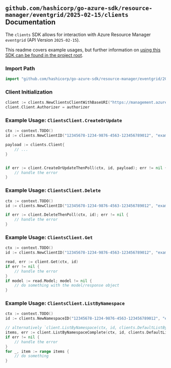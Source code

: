 
## `github.com/hashicorp/go-azure-sdk/resource-manager/eventgrid/2025-02-15/clients` Documentation

The `clients` SDK allows for interaction with Azure Resource Manager `eventgrid` (API Version `2025-02-15`).

This readme covers example usages, but further information on [using this SDK can be found in the project root](https://github.com/hashicorp/go-azure-sdk/tree/main/docs).

### Import Path

```go
import "github.com/hashicorp/go-azure-sdk/resource-manager/eventgrid/2025-02-15/clients"
```


### Client Initialization

```go
client := clients.NewClientsClientWithBaseURI("https://management.azure.com")
client.Client.Authorizer = authorizer
```


### Example Usage: `ClientsClient.CreateOrUpdate`

```go
ctx := context.TODO()
id := clients.NewClientID("12345678-1234-9876-4563-123456789012", "example-resource-group", "namespaceName", "clientName")

payload := clients.Client{
	// ...
}


if err := client.CreateOrUpdateThenPoll(ctx, id, payload); err != nil {
	// handle the error
}
```


### Example Usage: `ClientsClient.Delete`

```go
ctx := context.TODO()
id := clients.NewClientID("12345678-1234-9876-4563-123456789012", "example-resource-group", "namespaceName", "clientName")

if err := client.DeleteThenPoll(ctx, id); err != nil {
	// handle the error
}
```


### Example Usage: `ClientsClient.Get`

```go
ctx := context.TODO()
id := clients.NewClientID("12345678-1234-9876-4563-123456789012", "example-resource-group", "namespaceName", "clientName")

read, err := client.Get(ctx, id)
if err != nil {
	// handle the error
}
if model := read.Model; model != nil {
	// do something with the model/response object
}
```


### Example Usage: `ClientsClient.ListByNamespace`

```go
ctx := context.TODO()
id := clients.NewNamespaceID("12345678-1234-9876-4563-123456789012", "example-resource-group", "namespaceName")

// alternatively `client.ListByNamespace(ctx, id, clients.DefaultListByNamespaceOperationOptions())` can be used to do batched pagination
items, err := client.ListByNamespaceComplete(ctx, id, clients.DefaultListByNamespaceOperationOptions())
if err != nil {
	// handle the error
}
for _, item := range items {
	// do something
}
```
